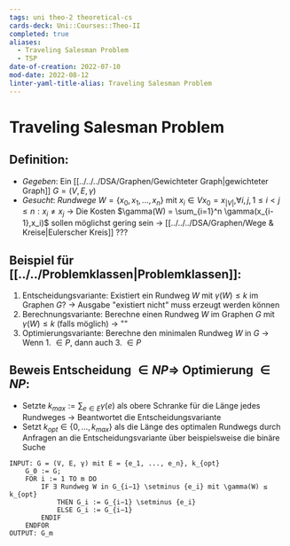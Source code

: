 ```yaml
---
tags: uni theo-2 theoretical-cs
cards-deck: Uni::Courses::Theo-II
completed: true
aliases:
  - Traveling Salesman Problem
  - TSP
date-of-creation: 2022-07-10
mod-date: 2022-08-12
linter-yaml-title-alias: Traveling Salesman Problem
---
```


# Traveling Salesman Problem

## Definition:
- *Gegeben*: Ein [[../../../DSA/Graphen/Gewichteter Graph|gewichteter Graph]] $G=(V,E,\gamma)$
- *Gesucht*: *Rundwege* $W = \{x_0,x_1,\dots,x_n\}$ mit $x_i \in V$$x_0 = x_{|V|},$$\forall i,j, 1 \leq i<j\leq n:x_i \neq x_j$
	→ Die Kosten $\gamma(W) = \sum_{i=1}^n \gamma(x_{i-1},x_i)$ sollen möglichst gering sein
	→ [[../../../DSA/Graphen/Wege & Kreise|Eulerscher Kreis]] ???

## Beispiel für [[../../Problemklassen|Problemklassen]]:
1. Entscheidungsvariante: Existiert ein Rundweg $W$ mit $\gamma(W) \leq k$ im Graphen $G$?
	 → Ausgabe "existiert nicht" muss erzeugt werden können
2. Berechnungsvariante: Berechne einen Rundweg $W$ im Graphen $G$ mit $\gamma(W) \leq k$ (falls möglich)
	→ ""
3. Optimierungsvariante: Berechne den minimalen Rundweg $W$ in $G$
	 → Wenn 1. $\in P,$ dann auch 3. $\in P$

## Beweis Entscheidung $\in NP\Rightarrow$ Optimierung $\in NP$:
- Setzte $k_{max} := \sum_{e \in E} \gamma(e)$ als obere Schranke für die Länge jedes Rundweges
	→ Beantwortet die Entscheidungsvariante
- Setzt $k_{opt}\in\{0,\dots,k_{max}\}$ als die Länge des optimalen Rundwegs durch Anfragen an die Entscheidungsvariante über beispielsweise die binäre Suche
```
INPUT: G = (V, E, γ) mit E = {e_1, ..., e_n}, k_{opt}
	G_0 := G;
	FOR i := 1 TO m DO
		IF ∃ Rundweg W in G_{i−1} \setminus {e_i} mit \gamma(W) ≤ k_{opt} 
			THEN G_i := G_{i−1} \setminus {e_i}
			ELSE G_i := G_{i−1}
		ENDIF
	ENDFOR
OUTPUT: G_m
```
